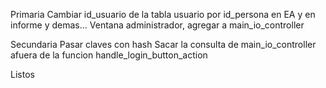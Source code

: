 Primaria
Cambiar id_usuario de la tabla usuario por id_persona en EA y en informe y demas...
Ventana administrador, agregar a main_io_controller





Secundaria
Pasar claves con hash
Sacar la consulta de main_io_controller afuera de la funcion handle_login_button_action


Listos



